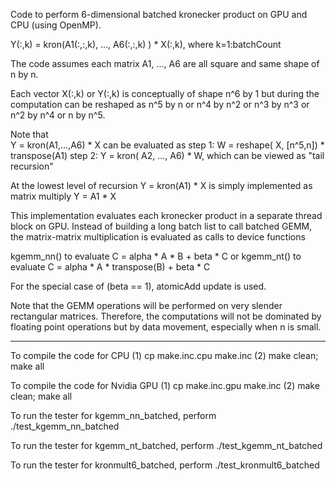Code to perform 6-dimensional batched kronecker product on  GPU and CPU (using OpenMP).

Y(:,k) = kron(A1(:,:,k), ..., A6(:,:,k) ) * X(:,k),   where k=1:batchCount

The code assumes  each matrix A1, ..., A6 are all square and same shape of n by n.

Each vector X(:,k) or Y(:,k) is conceptually  of shape n^6 by 1 but during the computation
can be reshaped as   n^5 by n or   n^4 by n^2 or n^3 by n^3 or n^2 by n^4 or n by n^5.

Note that  
Y = kron(A1,...,A6) * X
can be evaluated as
step 1: W = reshape( X, [n^5,n]) * transpose(A1)
step 2: Y = kron( A2, ..., A6) * W,   which can be viewed as "tail recursion"

At the lowest level of recursion
Y = kron(A1) * X  is simply   implemented as matrix multiply 
Y = A1 * X  

This implementation evaluates each kronecker product  in a separate thread block
on GPU. Instead of building a long batch list to call batched GEMM, the matrix-matrix
multiplication is evaluated as calls to device functions

kgemm_nn() to evaluate  C = alpha * A * B + beta * C
or
kgemm_nt() to evaluate  C = alpha * A * transpose(B) + beta * C

For the special case of (beta == 1), atomicAdd update is used.

Note that the GEMM operations will be performed on very slender rectangular matrices.
Therefore, the computations will not be dominated by floating point operations but
by data movement, especially when n is small.

-----------------

To compile the code for CPU
(1) cp make.inc.cpu make.inc
(2) make clean; make all

To compile the code for Nvidia GPU
(1) cp make.inc.gpu make.inc
(2) make clean; make all

To run the tester for kgemm_nn_batched, perform
./test_kgemm_nn_batched

To run the tester for kgemm_nt_batched, perform
./test_kgemm_nt_batched

To run the tester for kronmult6_batched, perform
./test_kronmult6_batched



